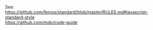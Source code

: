 See:  
https://github.com/feross/standard/blob/master/RULES.md#javascript-standard-style  
https://github.com/mdo/code-guide
